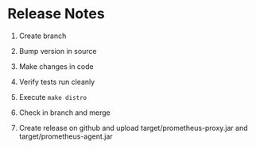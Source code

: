 # Release Notes

1) Create branch

2) Bump version in source  

3) Make changes in code

4) Verify tests run cleanly

5) Execute `make distro`

6) Check in branch and merge 

7) Create release on github and upload target/prometheus-proxy.jar and  target/prometheus-agent.jar

